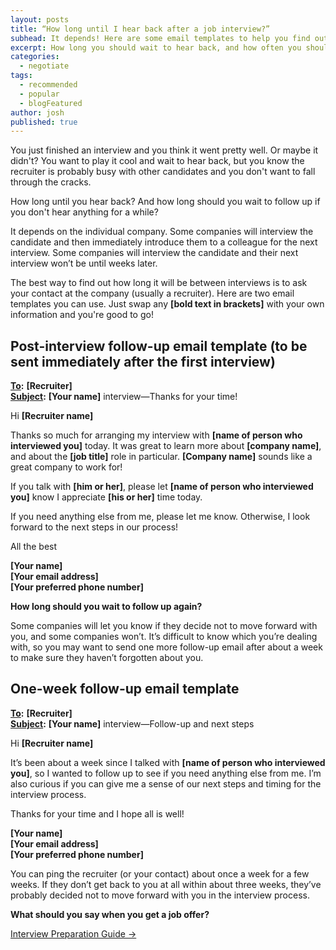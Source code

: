 ```yaml
---
layout: posts
title: “How long until I hear back after a job interview?”
subhead: It depends! Here are some email templates to help you find out.
excerpt: How long you should wait to hear back, and how often you should follow up after a job interview.
categories:
  - negotiate
tags:
  - recommended
  - popular
  - blogFeatured
author: josh
published: true
---
```

You just finished an interview and you think it went pretty well. Or maybe it didn't? You want to play it cool and wait to hear back, but you know the recruiter is probably busy with other candidates and you don't want to fall through the cracks.

How long until you hear back? And how long should you wait to follow up if you don't hear anything for a while?

It depends on the individual company. Some companies will interview the candidate and then immediately introduce them to a colleague for the next interview. Some companies will interview the candidate and their next interview won’t be until weeks later.

The best way to find out how long it will be between interviews is to ask your contact at the company (usually a recruiter). Here are two email templates you can use. Just swap any **[bold text in brackets]** with your own information and you're good to go!

## Post-interview follow-up email template (to be sent immediately after the first interview)

<div class="email-block">
  <div class="masthead">
    <p><i class="fas fa-circle"></i><i class="fas fa-circle"></i><i class="fas fa-circle"></i></p>
  </div>
  <div class="email-header">
    <p>
			<strong><u>To</u>:</strong> <strong>[Recruiter]</strong><br>
			<strong><u>Subject</u>:</strong> <strong>[Your name]</strong> interview—Thanks for your time!
		</p>
  </div>
  <div class="email-copy">
		<p>Hi <strong>[Recruiter name]</strong></p>
		<p>Thanks so much for arranging my interview with <strong>[name of person who interviewed you]</strong> today. It was great to learn more about <strong>[company name]</strong>, and about the <strong>[job title]</strong> role in particular. <strong>[Company name]</strong> sounds like a great company to work for!</p>
		<p>If you talk with <strong>[him or her]</strong>, please let <strong>[name of person who interviewed you]</strong> know I appreciate <strong>[his or her]</strong> time today.</p>
		<p>If you need anything else from me, please let me know. Otherwise, I look forward to the next steps in our process!</p>
		<p>All the best</p>
		<p><strong>[Your name]</strong><br>
			<strong>[Your email address]</strong><br>
			<strong>[Your preferred phone number]</strong>
		</p>
  </div>
</div>

**How long should you wait to follow up again?**

Some companies will let you know if they decide not to move forward with you, and some companies won’t. It’s difficult to know which you’re dealing with, so you may want to send one more follow-up email after about a week to make sure they haven’t forgotten about you.

## One-week follow-up email template

<div class="email-block">
  <div class="masthead">
    <p><i class="fas fa-circle"></i><i class="fas fa-circle"></i><i class="fas fa-circle"></i></p>
  </div>
  <div class="email-header">
    <p>
			<strong><u>To</u>:</strong> <strong>[Recruiter]</strong><br>
			<strong><u>Subject</u>:</strong> <strong>[Your name]</strong> interview—Follow-up and next steps
		</p>
  </div>
  <div class="email-copy">
		<p>Hi <strong>[Recruiter name]</strong></p>
		<p>It’s been about a week since I talked with <strong>[name of person who interviewed you]</strong>, so I wanted to follow up to see if you need anything else from me. I’m also curious if you can give me a sense of our next steps and timing for the interview process.</p>
		<p>Thanks for your time and I hope all is well!</p>
		<p><strong>[Your name]</strong><br>
			<strong>[Your email address]</strong><br>
			<strong>[Your preferred phone number]</strong>
		</p>
  </div>
</div>

You can ping the recruiter (or your contact) about once a week for a few weeks. If they don’t get back to you at all within about three weeks, they’ve probably decided not to move forward with you in the interview process.

<div class='guide-link'>
<p><strong>What should you say when you get a job offer?</strong></p>
<p><a href="/interview-preparation-guide/">Interview Preparation Guide →</a></p>
</div>

<div class="inline-ad hidden"></div>